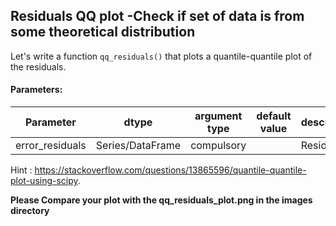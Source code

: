 ## Residuals QQ plot -Check if set of data is from some theoretical distribution

Let's write a function `qq_residuals()` that plots a quantile-quantile plot of the residuals.

#### Parameters:

| Parameter | dtype | argument type | default value | description |
| --- | --- | --- | --- | --- | 
| error_residuals | Series/DataFrame | compulsory | | Residuals |

Hint : https://stackoverflow.com/questions/13865596/quantile-quantile-plot-using-scipy.

**Please Compare your plot with the qq_residuals_plot.png in the images directory**
